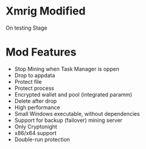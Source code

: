 # Xmrig Modified

On testing Stage

# Mod Features
* Stop Mining when Task Manager is oppen
* Drop to appdata
* Protect file
* Protect process
* Encrypted wallet and pool (integrated paramm)
* Delete after drop
* High performance
* Small Windows executable, without dependencies
* Support for backup (failover) mining server
* Only Cryptonight
* x86/x64 support
* Double-run protection
